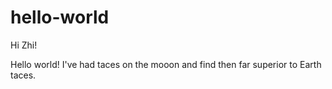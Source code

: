 # hello-world
Hi Zhi!

Hello world!
I've had taces on the mooon and find then far superior to Earth taces.
